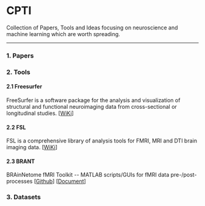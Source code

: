 # CPTI  
Collection of Papers, Tools and Ideas focusing on neuroscience and machine learning which are worth spreading.  

---
### 1. Papers

### 2. Tools
#### 2.1 Freesurfer  
FreeSurfer is a software package for the analysis and visualization of structural and functional neuroimaging data from cross-sectional or longitudinal studies. [[WiKi][2-1]]  
#### 2.2 FSL  
FSL is a comprehensive library of analysis tools for FMRI, MRI and DTI brain imaging data. [[WiKi][2-2]]  
#### 2.3 BRANT  
BRAinNetome fMRI Toolkit -- MATLAB scripts/GUIs for fMRI data pre-/post-processes [[Github][2-3]] [[Document][2-4]]  

[2-1]: http://surfer.nmr.mgh.harvard.edu/fswiki/FreeSurferWiki/
[2-2]: https://fsl.fmrib.ox.ac.uk/fsl/fslwiki/
[2-3]: https://github.com/kbxu/brant/
[2-4]: http://brant.brainnetome.org/en/latest/

### 3. Datasets


